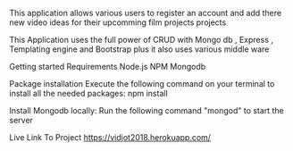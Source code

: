 This application allows various users to register an account and add there new video ideas for their upcomming film projects projects

This Application uses the full power of CRUD with Mongo db , Express , Templating engine and Bootstrap plus it also uses various middle ware

Getting started
Requirements Node.js NPM Mongodb

Package installation Execute the following command on your terminal to install all the needed packages: npm install

Install Mongodb locally: Run the following command "mongod" to start the server

Live Link To Project https://vidjot2018.herokuapp.com/
